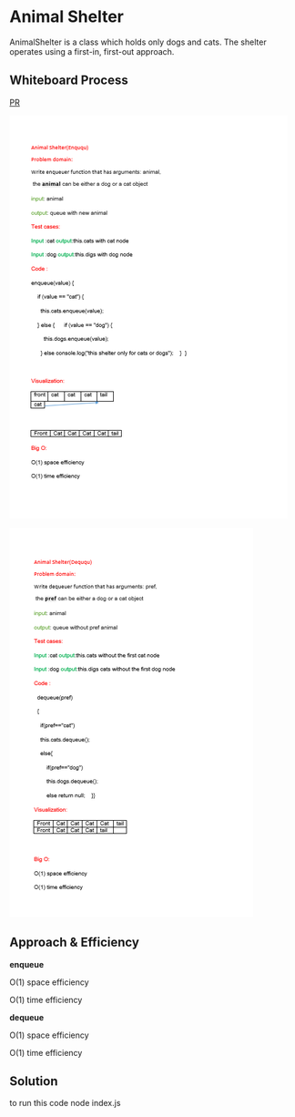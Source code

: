 # Animal Shelter
<!-- Description of the challenge -->
AnimalShelter is a class which holds only dogs and cats.
The shelter operates using a first-in, first-out approach.

## Whiteboard Process
<!-- Embedded whiteboard image -->
[PR](https://github.com/alsatarysamah/data-structures-and-algorithms/pull/33)

![](./enqueu.png)

![](./dequeue.png)

## Approach & Efficiency
<!-- What approach did you take? Why? What is the Big O space/time for this approach? -->
**enqueue**

O(1) space efficiency

O(1) time efficiency

**dequeue**

O(1) space efficiency

O(1) time efficiency

## Solution
<!-- Show how to run your code, and examples of it in action -->
to run this code node index.js
